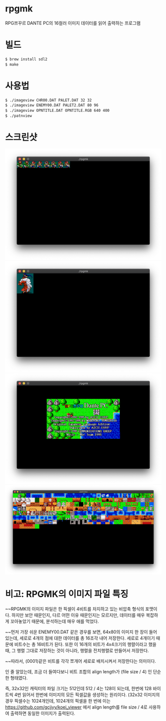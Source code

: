 # rpgmk
RPG쯔꾸르 DANTE PC의 16컬러 이미지 데이터를 읽어 출력하는 프로그램

# 빌드
```sh
$ brew install sdl2
$ make
```

# 사용법
```sh
$ ./imageview CHR00.DAT PALET.DAT 32 32
$ ./imageview ENEMY00.DAT PALET2.DAT 80 96
$ ./imageview OPNTITLE.DAT OPNTITLE.RGB 640 400
$ ./patnview
```

# 스크린샷
![example_01.png](example_01.png)
![example_02.png](example_02.png)
![example_03.png](example_03.png)
![example_04.png](example_04.png)

# 비고: RPGMK의 이미지 파일 특징
~~RPGMK의 이미지 파일은 한 픽셀이 4비트를 차지하고 있는 비압축 형식의 포맷이다. 하지만 보안 때문인지, 다르 어떤 이유 때문인지는 모르지만, 데이터를 매우 복잡하게 꼬아놓았기 때문에, 분석하는데 매우 애를 먹었다.

~~먼저 가장 쉬운 ENEMY00.DAT 같은 경우를 보면, 64x80의 이미지 한 장이 들어 있는데, 세로로 4개의 점에 대한 데이터를 총 16조각 내어 저장한다. 세로로 4개이기 때문에 비트수는 총 16비트가 된다. 또한 이 16개의 비트가 4x4크기의 행렬이라고 했을 때, 그 행렬 그대로 저장하는 것이 아니라, 행렬을 전치행렬로 만들어서 저장한다.

~~따라서, (0001)같은 비트를 각각 쪼개어 세로로 배치시켜서 저장한다는 의미이다.

인 줄 알았는데, 조금 더 들여다보니 비트 조합의 align length가 (file size / 4) 인 단순한 형태였다.

즉, 32x32인 캐릭터의 파일 크기는 512인데 512 / 4는 128이 되는데, 한번에 128 바이트씩 4번 읽어서 한번에 이미지의 모든 픽셀값을 생성하는 원리이다. (32x32 이미지의 경우 픽셀수는 1024개인데, 1024개의 픽셀을 한 번에 
이는 https://github.com/gcjjyy/koei_viewer 에서 align length를 file size / 4로 사용하여 출력하면 동일한 이미지가 출력된다.
